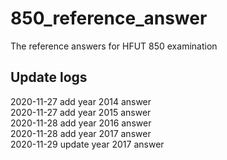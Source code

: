 # 850_reference_answer
The reference answers for HFUT 850 examination 

## Update logs
2020-11-27 add year 2014 answer    
2020-11-27 add year 2015 answer   
2020-11-28 add year 2016 answer   
2020-11-28 add year 2017 answer  
2020-11-29 update year 2017 answer 


